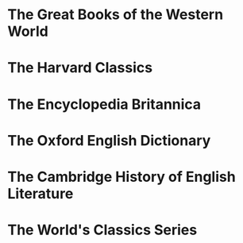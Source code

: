 # The Great Books of the Western World

# The Harvard Classics 

# The Encyclopedia Britannica 

# The Oxford English Dictionary 

# The Cambridge History of English Literature

# The World's Classics Series 
